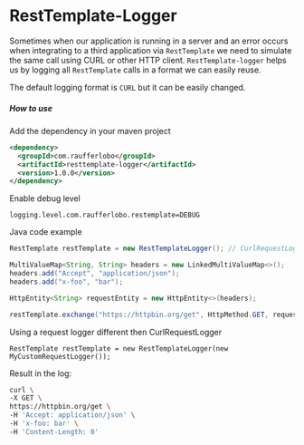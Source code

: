 # RestTemplate-Logger

Sometimes when our application is running in a server and an error occurs when integrating to a third application via `RestTemplate` we need to simulate the same call using CURL or other HTTP client. `RestTemplate-logger` helps us by logging all `RestTemplate` calls in a format we can easily reuse.

The default logging format is `CURL` but it can be easily changed.

##### How to use

Add the dependency in your maven project

```xml
<dependency>
  <groupId>com.raufferlobo</groupId>
  <artifactId>resttemplate-logger</artifactId>
  <version>1.0.0</version>
</dependency>
```
Enable debug level
```properties
logging.level.com.raufferlobo.restemplate=DEBUG
``` 

Java code example
```java
RestTemplate restTemplate = new RestTemplateLogger(); // CurlRequestLogger is the default logger.

MultiValueMap<String, String> headers = new LinkedMultiValueMap<>();
headers.add("Accept", "application/json");
headers.add("x-foo", "bar");

HttpEntity<String> requestEntity = new HttpEntity<>(headers);

restTemplate.exchange("https://httpbin.org/get", HttpMethod.GET, requestEntity, String.class);
```

Using a request logger different then CurlRequestLogger
```
RestTemplate restTemplate = new RestTemplateLogger(new MyCustomRequestLogger());
```

Result in the log:

```bash
curl \
-X GET \
https://httpbin.org/get \
-H 'Accept: application/json' \
-H 'x-foo: bar' \
-H 'Content-Length: 0'
```